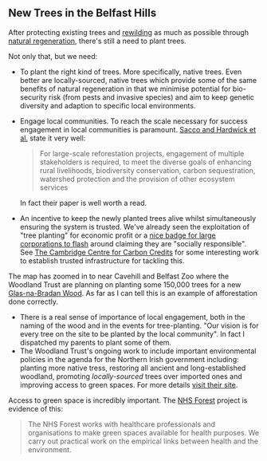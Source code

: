 ## New Trees in the Belfast Hills

After protecting existing trees and [rewilding](https://www.rewildingbritain.org.uk/explore-rewilding/what-is-rewilding)
as much as possible through [natural regeneration](https://www.woodlandtrust.org.uk/plant-trees/natural-regeneration/), there's 
still a need to plant trees.

Not only that, but we need:

 - To plant the right kind of trees. More specifically, native trees. Even better are locally-sourced,
   native trees which provide some of the same benefits of natural regeneration in that we minimise
   potential for bio-security risk (from pests and invasive species) and aim to keep genetic diversity and 
   adaption to specific local environments.
 - Engage local communities. To reach the scale necessary for success engagement in local communities is 
   paramount. [Sacco and Hardwick et al.](https://onlinelibrary.wiley.com/doi/10.1111/gcb.15498) state it 
   very well: 

   > For large-scale reforestation projects, engagement of multiple stakeholders is required, to meet 
   > the diverse goals of enhancing rural livelihoods, biodiversity conservation, carbon sequestration, 
   > watershed protection and the provision of other ecosystem services

   In fact their paper is well worth a read.
 - An incentive to keep the newly planted trees alive whilst simultaneously ensuring 
   the system is trusted. We've already seen the exploitation of "tree planting" for
   economic profit or a [nice badge for large corporations to flash](https://www.theguardian.com/sustainable-business/2016/aug/20/greenwashing-environmentalism-lies-companies) 
   around claiming they are "socially responsible". See [The Cambridge Centre for Carbon Credits](https://anil.recoil.org/projects/4c)
   for some interesting work to establish trusted infrastructure for tackling this.

The map has zoomed in to near Cavehill and Belfast Zoo where the Woodland Trust are planning on planting some 150,000 trees 
for a new [Glas-na-Bradan Wood](https://www.woodlandtrust.org.uk/about-us/where-we-work/northern-ireland/glas-na-bradan-wood/).
As far as I can tell this is an example of afforestation done correctly.

 - There is a real sense of importance of local engagement, both in the naming of the wood and in the 
   events for tree-planting. "Our vision is for every tree on the site to be planted by the local community".
   In fact I dispatched my parents to plant some of them.
 - The Woodland Trust's ongoing work to include important environmental policies in the agenda for the
   Northern Irish government including: planting more native tress, restoring all ancient and long-established woodland,
   promoting *locally-sourced* trees over imported ones and improving access to green spaces. For more details [visit their site](https://www.woodlandtrust.org.uk/about-us/where-we-work/northern-ireland/ni-manifesto/).

Access to green space is incredibly important. The [NHS Forest](https://nhsforest.org/) project is evidence of this:

> The NHS Forest works with healthcare professionals and organisations to make green spaces available for health purposes. We carry out practical work on the empirical links between health and the environment. 